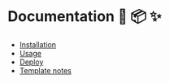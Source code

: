 # Documentation 🦕 📦 ✨

- [Installation](installation.md)
- [Usage](usage.md)
- [Deploy](deploy.md)
- [Template notes](template-notes/)
